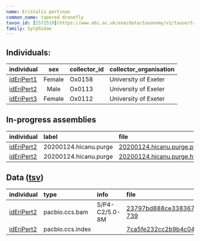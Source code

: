 ```yaml
---
name: Eristalis pertinax
common_name: tapered dronefly
taxon_id: [1572519](https://www.ebi.ac.uk/ena/data/taxonomy/v1/taxon/tax-id/1572519)order: Diptera
family: Syrphidae
---
```


## Individuals:

| individual | sex | collector_id | collector_organisation |
| :--------- | :-: | :----------- | :--------------------- |
| [idEriPert1](idEriPert1.md) | Female | Ox0158 | University of Exeter |
| [idEriPert2](idEriPert2.md) | Male | Ox0113 | University of Exeter |
| [idEriPert3](idEriPert3.md) | Female | Ox0112 | University of Exeter |

## In-progress assemblies

| individual | label | file |
| :--------- | :---- | :--- |
| [idEriPert2](idEriPert2.md) | 20200124.hicanu.purge | [20200124.hicanu.purge.prim.fasta.gz](https://darwin.cog.sanger.ac.uk/insects/Eristalis_pertinax/idEriPert2/assemblies/working/20200124.hicanu.purge/20200124.hicanu.purge.prim.fasta.gz) |
| [idEriPert2](idEriPert2.md) | 20200124.hicanu.purge | [20200124.hicanu.purge.htig.fasta.gz](https://darwin.cog.sanger.ac.uk/insects/Eristalis_pertinax/idEriPert2/assemblies/working/20200124.hicanu.purge/20200124.hicanu.purge.htig.fasta.gz) |

## Data ([tsv](Eristalis_pertinax_data.tsv))

| individual | type | info | file |
| :--------- | :--- | :--- | :--- |
| [idEriPert2](idEriPert2.md) | pacbio.ccs.bam | S/P4-C2/5.0-8M | [23797bd888ce3383672374de87db8b0c-739](https://darwin.cog.sanger.ac.uk/insects/Eristalis_pertinax/idEriPert2/genomic_data/pacbio/m64094_200117_114528.ccs.bam) |
| [idEriPert2](idEriPert2.md) | pacbio.ccs.index |  | [7ca5fe232cc2b9b4c04a2cc81ef874ba](https://darwin.cog.sanger.ac.uk/insects/Eristalis_pertinax/idEriPert2/genomic_data/pacbio/m64094_200117_114528.ccs.bam.pbi) |
